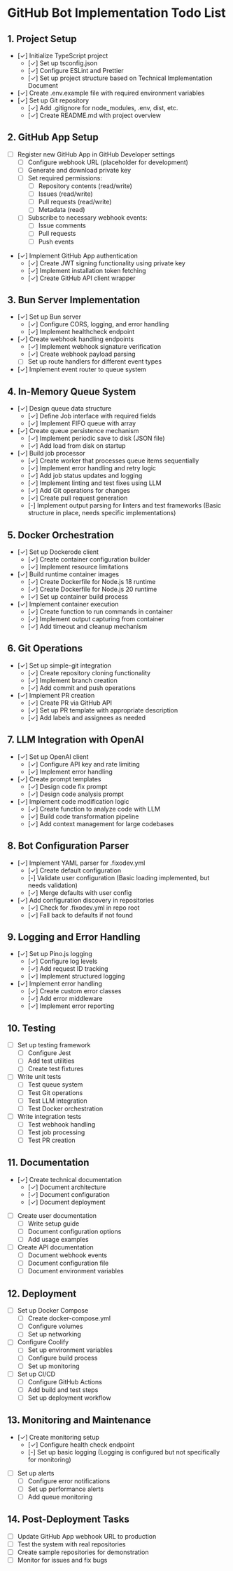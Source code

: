 # GitHub Bot Implementation Todo List

## 1. Project Setup

- [✓] Initialize TypeScript project
  - [✓] Set up tsconfig.json
  - [✓] Configure ESLint and Prettier
  - [✓] Set up project structure based on Technical Implementation Document
- [✓] Create .env.example file with required environment variables
- [✓] Set up Git repository
  - [✓] Add .gitignore for node_modules, .env, dist, etc.
  - [✓] Create README.md with project overview

## 2. GitHub App Setup

- [ ] Register new GitHub App in GitHub Developer settings
  - [ ] Configure webhook URL (placeholder for development)
  - [ ] Generate and download private key
  - [ ] Set required permissions:
    - [ ] Repository contents (read/write)
    - [ ] Issues (read/write)
    - [ ] Pull requests (read/write)
    - [ ] Metadata (read)
  - [ ] Subscribe to necessary webhook events:
    - [ ] Issue comments
    - [ ] Pull requests
    - [ ] Push events
- [✓] Implement GitHub App authentication
  - [✓] Create JWT signing functionality using private key
  - [✓] Implement installation token fetching
  - [✓] Create GitHub API client wrapper

## 3. Bun Server Implementation

- [✓] Set up Bun server
  - [✓] Configure CORS, logging, and error handling
  - [✓] Implement healthcheck endpoint
- [✓] Create webhook handling endpoints
  - [✓] Implement webhook signature verification
  - [✓] Create webhook payload parsing
  - [ ] Set up route handlers for different event types
- [✓] Implement event router to queue system

## 4. In-Memory Queue System

- [✓] Design queue data structure
  - [✓] Define Job interface with required fields
  - [✓] Implement FIFO queue with array
- [✓] Create queue persistence mechanism
  - [✓] Implement periodic save to disk (JSON file)
  - [✓] Add load from disk on startup
- [✓] Build job processor
  - [✓] Create worker that processes queue items sequentially
  - [✓] Implement error handling and retry logic
  - [✓] Add job status updates and logging
  - [✓] Implement linting and test fixes using LLM
  - [✓] Add Git operations for changes
  - [✓] Create pull request generation
  - [-] Implement output parsing for linters and test frameworks (Basic structure in place, needs specific implementations)

## 5. Docker Orchestration

- [✓] Set up Dockerode client
  - [✓] Create container configuration builder
  - [✓] Implement resource limitations
- [✓] Build runtime container images
  - [✓] Create Dockerfile for Node.js 18 runtime
  - [✓] Create Dockerfile for Node.js 20 runtime
  - [✓] Set up container build process
- [✓] Implement container execution
  - [✓] Create function to run commands in container
  - [✓] Implement output capturing from container
  - [✓] Add timeout and cleanup mechanism

## 6. Git Operations

- [✓] Set up simple-git integration
  - [✓] Create repository cloning functionality
  - [✓] Implement branch creation
  - [✓] Add commit and push operations
- [✓] Implement PR creation
  - [✓] Create PR via GitHub API
  - [✓] Set up PR template with appropriate description
  - [✓] Add labels and assignees as needed

## 7. LLM Integration with OpenAI

- [✓] Set up OpenAI client
  - [✓] Configure API key and rate limiting
  - [✓] Implement error handling
- [✓] Create prompt templates
  - [✓] Design code fix prompt
  - [✓] Design code analysis prompt
- [✓] Implement code modification logic
  - [✓] Create function to analyze code with LLM
  - [✓] Build code transformation pipeline
  - [✓] Add context management for large codebases

## 8. Bot Configuration Parser

- [✓] Implement YAML parser for .fixodev.yml
  - [✓] Create default configuration
  - [-] Validate user configuration (Basic loading implemented, but needs validation)
  - [✓] Merge defaults with user config
- [✓] Add configuration discovery in repositories
  - [✓] Check for .fixodev.yml in repo root
  - [✓] Fall back to defaults if not found

## 9. Logging and Error Handling

- [✓] Set up Pino.js logging
  - [✓] Configure log levels
  - [✓] Add request ID tracking
  - [✓] Implement structured logging
- [✓] Implement error handling
  - [✓] Create custom error classes
  - [✓] Add error middleware
  - [✓] Implement error reporting

## 10. Testing

- [ ] Set up testing framework
  - [ ] Configure Jest
  - [ ] Add test utilities
  - [ ] Create test fixtures
- [ ] Write unit tests
  - [ ] Test queue system
  - [ ] Test Git operations
  - [ ] Test LLM integration
  - [ ] Test Docker orchestration
- [ ] Write integration tests
  - [ ] Test webhook handling
  - [ ] Test job processing
  - [ ] Test PR creation

## 11. Documentation

- [✓] Create technical documentation
  - [✓] Document architecture
  - [✓] Document configuration
  - [✓] Document deployment
- [ ] Create user documentation
  - [ ] Write setup guide
  - [ ] Document configuration options
  - [ ] Add usage examples
- [ ] Create API documentation
  - [ ] Document webhook events
  - [ ] Document configuration file
  - [ ] Document environment variables

## 12. Deployment

- [ ] Set up Docker Compose
  - [ ] Create docker-compose.yml
  - [ ] Configure volumes
  - [ ] Set up networking
- [ ] Configure Coolify
  - [ ] Set up environment variables
  - [ ] Configure build process
  - [ ] Set up monitoring
- [ ] Set up CI/CD
  - [ ] Configure GitHub Actions
  - [ ] Add build and test steps
  - [ ] Set up deployment workflow

## 13. Monitoring and Maintenance

- [✓] Create monitoring setup
  - [✓] Configure health check endpoint
  - [-] Set up basic logging (Logging is configured but not specifically for monitoring)
- [ ] Set up alerts
  - [ ] Configure error notifications
  - [ ] Set up performance alerts
  - [ ] Add queue monitoring

## 14. Post-Deployment Tasks

- [ ] Update GitHub App webhook URL to production
- [ ] Test the system with real repositories
- [ ] Create sample repositories for demonstration
- [ ] Monitor for issues and fix bugs

